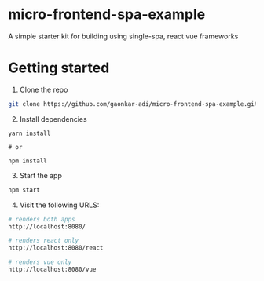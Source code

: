 # micro-frontend-spa-example
A simple starter kit for building using single-spa, react vue frameworks
# Getting started

1. Clone the repo

```sh
git clone https://github.com/gaonkar-adi/micro-frontend-spa-example.git
```

2. Install dependencies

```
yarn install

# or

npm install
```

3. Start the app

```sh
npm start
```

4. Visit the following URLS:

```sh
# renders both apps
http://localhost:8080/

# renders react only
http://localhost:8080/react

# renders vue only
http://localhost:8080/vue
```
